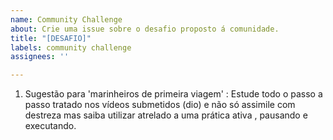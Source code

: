 ```yaml
---
name: Community Challenge
about: Crie uma issue sobre o desafio proposto á comunidade.
title: "[DESAFIO]"
labels: community challenge
assignees: ''

---
```


1) Sugestão para 'marinheiros de primeira viagem' : Estude todo o passo a passo tratado nos vídeos submetidos (dio) e não só assimile com destreza mas saiba utilizar atrelado a uma prática ativa , pausando e executando.
